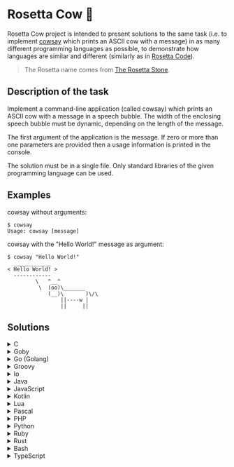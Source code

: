 # Rosetta Cow 🐄
Rosetta Cow project is intended to present solutions to the same task(i.e. to implement [cowsay](https://en.wikipedia.org/wiki/Cowsay) which prints an ASCII cow with a message)in as many different programming languages as possible, to demonstrate how languages are similar and different(similarly as in [Rosetta Code](https://en.wikipedia.org/wiki/Rosetta_Code)).
> The Rosetta name comes from [The Rosetta Stone](https://en.wikipedia.org/wiki/Rosetta_Stone).
## Description of the task
Implement a command-line application (called cowsay) which prints an ASCII cow with a message in a speech bubble.The width of the enclosing speech bubble must be dynamic, depending on the length of the message.
The first argument of the application is the message.If zero or more than one parameters are provided then a usage information is printed in the console.
The solution must be in a single file. Only standard libraries of the given programming language can be used.
## Examples
cowsay without arguments:
```$ cowsayUsage: cowsay [message]```
cowsay with the "Hello World!" message as argument:
```$ cowsay "Hello World!"  ____________< Hello World! >  ------------         \   ^__^           \  (oo)\_______             (__)\       )\/\                 ||----w |                 ||     ||```
## Solutions
<details><summary>C</summary>

```c
#include <stdlib.h>
#include <stdio.h>
#include <string.h>

char *template =
    " %s \n"
    "< %s >\n"
    " %s\n"
    "        \\   ^__^\n"
    "         \\  (oo)\\_______\n"
    "            (__)\\       )\\/\\\n"
    "                ||----w |\n"
    "                ||     ||\n";

char *border(char *text, char borderChar) {
    int length = strlen(text) + 2;
    char *buffer = malloc(length + 1);
    memset(buffer, borderChar, length);
    buffer[length] = '\0';
    return buffer;
}

int main(int argc, char *argv[]) {
    if (argc == 2) {
        char *text = argv[1];
        printf(template, border(text, '_'), text, border(text, '-'));
    } else {
        printf("Usage: cowsay [message]\n");
    }
    return 0;
}
```

> Implemented using: gcc (GCC) 7.4.0
</details>

<details><summary>Goby</summary>

```gb
#!/usr/bin/env goby

def template(text)
String.fmt "
 %s
< %s >
 %s
        \\   ^__^
         \\  (oo)\\_______
            (__)\\       )\\/\\
                ||----w |
                ||     ||
", border(text, '_'), text, border(text, '-')
end

def border(text, char)
  char * (text.length + 2)
end

if ARGV.length == 1
  text = ARGV[0]
  puts template(text)
else
  puts "Usage: cowsay [message]"
end
```

> Implemented using: goby 0.1.13
</details>

<details><summary>Go (Golang)</summary>

```go
package main

import (
	"fmt"
	"os"
	"strings"
)

const template string = `
 %s
< %s >
 %s
        \   ^__^
         \  (oo)\_______
            (__)\       )\/\
                ||----w |
                ||     ||
`

func border(text, char string) string {
	return strings.Repeat(char, len([]rune(text))+2)
}

func main() {
	if len(os.Args) == 2 {
		text := os.Args[1]
		fmt.Printf(template, border(text, "_"), text, border(text, "-"))
	} else {
		fmt.Println("Usage: cowsay [message]")
	}
}
```

> Implemented using: go version go1.13
</details>

<details><summary>Groovy</summary>

```groovy
#!/usr/bin/env groovy

def template(text) {
"""
 ${border(text, '_')}
< ${text} >
 ${border(text, '-')}
        \\   ^__^
         \\  (oo)\\_______
            (__)\\       )\\/\\
                ||----w |
                ||     ||
"""
}

def border(text, chr) {
  chr * (text.length() + 2)
}

if (args.length == 1) {
  text = args[0]
  println template(text)
} else {
  println "Usage: cowsay [message]"
}
```

> Implemented using: Groovy Version: 2.5.8
</details>

<details><summary>Io</summary>

```io
#!/usr/local/bin/io

template := method(text,
"""
 #{border(text, "_")}
< #{text} >
 #{border(text, "-")}
        \   ^__^
         \  (oo)\_______
            (__)\       )\/\
                ||----w |
                ||     ||
""" interpolate
)

border := method(text, char,
  char repeated(text size + 2)
)

if(System args size == 2) then(
  text := System args at(1)
  template(text) println
) else(
  "Usage: cowsay [message]" println
)
```

> Implemented using: Io Programming Language, v. 20110905
</details>

<details><summary>Java</summary>

```java
public class Cowsay {

    private static final String TEMPLATE = String.join("\n",
        "",
        " %s",
        "< %s >",
        " %s",
        "        \\   ^__^",
        "         \\  (oo)\\_______",
        "            (__)\\       )\\/\\",
        "                ||----w |",
        "                ||     ||",
        ""
    );

    private static String border(String text, String border) {
        return border.repeat(text.length() + 2);
    }

    public static void main(String[] args) {
        if (args.length == 1) {
            var text = args[0];
            System.out.printf(TEMPLATE, border(text, "_"), text, border(text, "-"));
        } else {
            System.out.println("Usage: cowsay [message]");
        }
    }
}
```

> Implemented using: openjdk version 11.0.4
</details>

<details><summary>JavaScript</summary>

```js
#!/usr/bin/env node

function template(text) {
return `
 ${border(text, '_')}
< ${text} >
 ${border(text, '-')}
        \\   ^__^
         \\  (oo)\\_______
            (__)\\       )\\/\\
                ||----w |
                ||     ||
`;
}

function border(text, char) {
  return char.repeat(text.length + 2);
}

const args = process.argv.slice(2);
if (args.length === 1) {
  const text = args[0];
  console.log(template(text));
} else {
  console.log('Usage: cowsay [message]');
}
```

> Implemented using: Node.js v8.10.0
</details>

<details><summary>Kotlin</summary>

```kt
fun template(text: String) =
    """
     ${border(text, "_")}
    < ${text} >
     ${border(text, "-")}
            \   ^__^
             \  (oo)\_______
                (__)\       )\/\
                    ||----w |
                    ||     ||
    """.trimIndent()

fun border(text: String, chr: String) = chr.repeat(text.length + 2)

fun main(args: Array<String>) {
    if (args.size == 1) {
        val text = args[0]
        println(template(text))
    } else {
        println("Usage: cowsay [message]")
    }
}
```

> Implemented using: Kotlin version 1.5.0-release-749
</details>

<details><summary>Lua</summary>

```lua
#!/usr/bin/env lua

local template = [[
 %s
< %s >
 %s
        \   ^__^
         \  (oo)\_______
            (__)\       )\/\
                ||----w |
                ||     ||
]]

function border (text, char)
  return string.rep(char, #text + 2)
end

if #arg == 1 then
  local text = arg[1]
  print(string.format(template, border(text, '_'), text, border(text, '-')))
else
  print('Usage: cowsay [message]')
end
```

> Implemented using: Lua 5.3.3
</details>

<details><summary>Pascal</summary>

```pas
program cowsay;

uses sysutils, strutils;

const
  template: string = concat(
    ' %s', lineending,
    '< %s >', lineending,
    ' %s', lineending,
    '        \   ^__^', lineending,
    '         \  (oo)\_______', lineending,
    '            (__)\       )\/\', lineending,
    '                ||----w |', lineending,
    '                ||     ||', lineending
  );

var
  text: string;

function border(text, char: string): string;
begin
  border := dupestring(char, length(text) + 2);
end;

begin
  if paramcount = 1 then
  begin
    text := paramstr(1);
    writeln(format(template, [border(text, '_'), text, border(text, '-')]));
  end
  else
    writeln('Usage: cowsay [message]');
end.
```

> Implemented using: Free Pascal Compiler version 3.0.4
</details>

<details><summary>PHP</summary>

```php
#!/usr/local/bin/php
<?php
function template($text, $border) {
return "
 {$border($text, '_')}
< {$text} >
 {$border($text, '-')}
        \   ^__^
         \  (oo)\_______
            (__)\       )\/\
                ||----w |
                ||     ||
";
}

$border = function($text, $char) {
  return str_repeat($char, strlen($text) + 2);
};

if ($argc == 2) {
  print template($argv[1], $border);
} else {
  print "Usage: cowsay [message]\n";
}
?>
```

> Implemented using: PHP 8.0.0 (cli) (built: Nov 24 2020 22:02:58)
</details>

<details><summary>Python</summary>

```py
#!/usr/bin/python

import sys

template = """
 %s
< %s >
 %s
        \   ^__^
         \  (oo)\_______
            (__)\       )\/\\
                ||----w |
                ||     ||
"""

def border(text, char):
  return char * (len(text) + 2)

if len(sys.argv) == 2:
  text = sys.argv[1]
  print(template % (border(text, "_"), text, border(text, "-")))
else:
  print("Usage: cowsay [message]")
```

> Implemented using: Python 2.7.15+
</details>

<details><summary>Ruby</summary>

```rb
#!/usr/bin/env ruby

def template(text)
"
 #{border text, '_'}
< #{text} >
 #{border text, '-'}
        \\   ^__^
         \\  (oo)\\_______
            (__)\\       )\\/\\
                ||----w |
                ||     ||
"
end

def border(text, char)
  char * (text.length + 2)
end

if ARGV.size == 1
  text = ARGV[0]
  puts template(text)
else
  puts "Usage: cowsay [message]"
end
```

> Implemented using: ruby 2.5.1p57
</details>

<details><summary>Rust</summary>

```rs
use std::env;

const TEMPLATE: &str = r#"
 {}
< {} >
 {}
        \   ^__^
         \  (oo)\_______
            (__)\       )\/\
                ||----w |
                ||     ||
"#;

fn border(text: &str, chr: &str) -> String {
    return chr.repeat(text.chars().count() + 2);
}

fn main() {
    let args: Vec<String> = env::args().skip(1).collect();
    if args.len() == 1 {
        let text = &args[0];
        println!(
            "{}",
            TEMPLATE
                .replacen("{}", &border(text, "_"), 1)
                .replacen("{}", text, 1)
                .replacen("{}", &border(text, "-"), 1)
        );
    } else {
        println!("Usage: cowsay [message]");
    }
}
```

> Implemented using: rustc 1.48.0 (7eac88abb 2020-11-16)
</details>

<details><summary>Bash</summary>

```sh
#!/bin/bash

TEMPLATE=" %s
< %s >
 %s
        \\   ^__^
         \\  (oo)\\_______
            (__)\\       )\\/\\
                ||----w |
                ||     ||\n"

border() {
  v=$(printf "%-${#1}s" "$2")
  echo "$2${v// /$2}$2"
}

if [ $# -eq 1 ]; then
  printf "$TEMPLATE" $(border "$1" "_") "$1" $(border "$1" "-")
else
  echo "Usage: cowsay [message]"
fi

```

> Implemented using: GNU bash, version 5.0.7
</details>

<details><summary>TypeScript</summary>

```ts
#!/usr/bin/env ts-node

function template(text: string): string {
return `
 ${border(text, '_')}
< ${text} >
 ${border(text, '-')}
        \\   ^__^
         \\  (oo)\\_______
            (__)\\       )\\/\\
                ||----w |
                ||     ||
`
}

function border(text: string, char: string): string {
  return char.repeat(text.length + 2)
}

const args: string[] = process.argv.slice(2)
if (args.length === 1) {
  const text: string = args[0]
  console.log(template(text))
} else {
  console.log('Usage: cowsay [message]')
}
```

> Implemented using: ts-node v8.6.2
</details>

